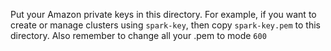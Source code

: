 Put your Amazon private keys in this directory. For example, if you want to create or manage clusters using `spark-key`, then copy `spark-key.pem` to this directory. Also remember to change all your .pem to mode `600`  
